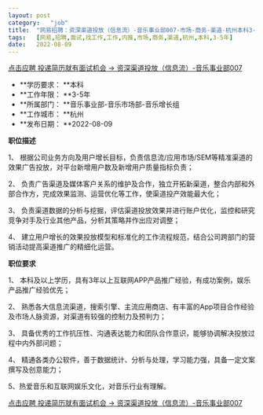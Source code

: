 ```yaml
---
layout:	post
category:	"job"
title:	"网易招聘：资深渠道投放（信息流）-音乐事业部007-市场-商务-渠道-杭州本科3-5年"
tags:	[网易,招聘,面试,找工作,工作,内推,市场,商务,渠道,杭州,本科,3-5年]
date:	2022-08-09
---
```


[点击应聘 投递简历就有面试机会 ->  资深渠道投放（信息流）-音乐事业部007](http://mobile.bole.netease.com/bole/boleDetail?id=40886&employeeId=346f03c3cda5f04c&key=all)



- **学历要求： **本科
- **工作年限： **3-5年
- **所属部门： **音乐事业部-音乐市场部-音乐增长组
- **工作城市： **杭州
- **发布日期： **2022-08-09



**职位描述**

1、 根据公司业务方向及用户增长目标，负责信息流/应用市场/SEM等精准渠道的效果广告投放，对平台新增用户数及新增用户质量指标负责； 

2、 负责广告渠道及媒体客户关系的维护及合作，独立开拓新渠道，整合内部和外部合作方，完成效果监测、运营优化等工作，使渠道投产效能最大化；

3、 负责渠道数据的分析与挖掘，评估渠道投放效果并进行账户优化，监控和研究竞争对手及行业其他产品，分析其策略并作出应对调整； 

4、 建立用户增长的效果投放模型和标准化的工作流程规范，结合公司跨部门的营销活动提高渠道推广的精细化运营。



**职位要求**

1、 本科及以上学历，具有3年以上互联网APP产品推广经验，有成功案例，娱乐产品推广经验优先； 

2、 熟悉各大信息流渠道，搜索引擎、主流应用商店、有丰富的App项目合作经验及市场人脉资源，对渠道有较强的控制力及预判力； 

3、 具备优秀的工作抗压性、沟通表达能力和团队合作意识，能够协调解决投放过程中内外部问题； 

4、 精通各类办公软件，善于数据统计、分析与处理，学习能力强，具备一定文案撰写及创意能力；

5、热爱音乐和互联网娱乐文化，对音乐行业有理解。



[点击应聘 投递简历就有面试机会 ->  资深渠道投放（信息流）-音乐事业部007](http://mobile.bole.netease.com/bole/boleDetail?id=40886&employeeId=346f03c3cda5f04c&key=all)